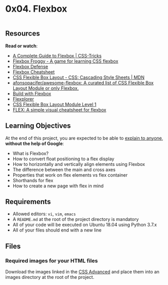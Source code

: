 <h1 class="gap">0x04. Flexbox</h1>
<div class="well clean" id="project-description">
  <p><img src="https://holbertonintranet.s3.amazonaws.com/uploads/medias/2019/12/997addf54bcdccc5a096.jpg?X-Amz-Algorithm=AWS4-HMAC-SHA256&amp;X-Amz-Credential=AKIARDDGGGOU5BHMTQX4%2F20211213%2Fus-east-1%2Fs3%2Faws4_request&amp;X-Amz-Date=20211213T142612Z&amp;X-Amz-Expires=86400&amp;X-Amz-SignedHeaders=host&amp;X-Amz-Signature=044887bded5cd2910c33ef63669fbcb1b1a059441390812320cf0c1c3c4d3667" alt="" style=""></p>

<h2>Resources</h2>

<p><strong>Read or watch</strong>:</p>

<ul>
<li><a href="/rltoken/L8LGfjgBbkWIFn1iRr8fHQ" title="A Complete Guide to Flexbox | CSS-Tricks" target="_blank">A Complete Guide to Flexbox | CSS-Tricks</a></li>
<li><a href="/rltoken/wrW7jiGsqCenlUwTEyDj8A" title="Flexbox Froggy - A game for learning CSS flexbox" target="_blank">Flexbox Froggy - A game for learning CSS flexbox</a> </li>
<li><a href="/rltoken/cnJWcWrkMB80n4XN8QXbGw" title="Flexbox Defense" target="_blank">Flexbox Defense</a> </li>
<li><a href="/rltoken/XNhvdZUi7WwizPrSRzxaqQ" title="Flexbox Cheatsheet" target="_blank">Flexbox Cheatsheet</a></li>
<li><a href="/rltoken/v_s7tHHrr1Nb2TyzCvrx1Q" title="CSS Flexible Box Layout - CSS: Cascading Style Sheets | MDN" target="_blank">CSS Flexible Box Layout - CSS: Cascading Style Sheets | MDN</a> </li>
<li><a href="/rltoken/Y2lIdR7uvVpQ9NRIEzJdGw" title="afonsopacifer/awesome-flexbox: A curated list of CSS Flexible Box Layout Module or only Flexbox." target="_blank">afonsopacifer/awesome-flexbox: A curated list of CSS Flexible Box Layout Module or only Flexbox.</a> </li>
<li><a href="/rltoken/BK-btD_tXCrW76o2XD9VQQ" title="Build with Flexbox" target="_blank">Build with Flexbox</a></li>
<li><a href="/rltoken/ohwl6NowC67_ejCOcengmA" title="Flexplorer" target="_blank">Flexplorer</a></li>
<li><a href="/rltoken/v8wWIB7dkx727ZusAhZTRA" title="CSS Flexible Box Layout Module Level 1" target="_blank">CSS Flexible Box Layout Module Level 1</a></li>
<li><a href="/rltoken/zQ3BAUi2w8bz5qKNfNxemQ" title="FLEX: A simple visual cheatsheet for flexbox" target="_blank">FLEX: A simple visual cheatsheet for flexbox</a></li>
</ul>

<h2>Learning Objectives</h2>

<p>At the end of this project, you are expected to be able to <a href="/rltoken/YS9R4nMx9GCoTB38LIRiGQ" title="explain to anyone" target="_blank">explain to anyone</a>, <strong>without the help of Google</strong>:</p>

<ul>
<li>What is Flexbox?</li>
<li>How to convert float positioning to a flex display</li>
<li>How to horizontally and vertically align elements using Flexbox</li>
<li>The difference between the main and cross axes</li>
<li>Properties that work on flex elements vs flex container</li>
<li>Shorthands for flex</li>
<li>How to create a new page with flex in mind</li>
</ul>

<h2>Requirements</h2>

<ul>
<li>Allowed editors: <code>vi</code>, <code>vim</code>, <code>emacs</code></li>
<li>A <code>README.md</code> at the root of the project directory is mandatory</li>
<li>All of your code will be executed on Ubuntu 18.04 using Python 3.7.x</li>
<li>All of your files should end with a new line</li>
</ul>

<h2>Files</h2>

<h3>Required images for your HTML files</h3>

<p>Download the images linked in the <a href="/rltoken/BjK2OYpRm5hR-FGdry4LzA" title="CSS Advanced" target="_blank">CSS Advanced</a> and place them into an images directory at the root of the project.</p>



</div>

